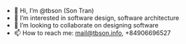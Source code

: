 - 👋 Hi, I’m @tbson (Son Tran)
- 👀 I’m interested in software design, software architecture
- 💞️ I’m looking to collaborate on designing software
- 📫 How to reach me: mail@tbson.info, +84906696527

<!---
tbson/tbson is a ✨ special ✨ repository because its `README.md` (this file) appears on your GitHub profile.
You can click the Preview link to take a look at your changes.
--->
